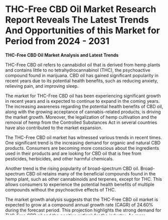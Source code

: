 <p><h1>THC-Free CBD Oil Market Research Report Reveals The Latest Trends And Opportunities of this Market for Period from 2024 - 2031</h1></p><p><strong>THC-Free CBD Oil Market Analysis and Latest Trends</strong></p>
<p><p>THC-Free CBD oil refers to cannabidiol oil that is derived from hemp plants and contains little to no tetrahydrocannabinol (THC), the psychoactive compound found in marijuana. CBD oil has gained significant popularity in recent years due to its potential health benefits, such as reducing anxiety, relieving pain, and improving sleep.</p><p>The market for THC-Free CBD oil has been experiencing significant growth in recent years and is expected to continue to expand in the coming years. The increasing awareness regarding the potential health benefits of CBD oil, along with the growing acceptance of cannabis-related products, is driving the market growth. Moreover, the legalization of hemp cultivation and the removal of hemp from the Controlled Substances Act in several countries have also contributed to the market expansion.</p><p>The THC-Free CBD oil market has witnessed various trends in recent times. One significant trend is the increasing demand for organic and natural CBD products. Consumers are becoming more conscious about the ingredients used in their products and are looking for CBD oil that is free from pesticides, herbicides, and other harmful chemicals.</p><p>Another trend is the rising popularity of broad-spectrum CBD oil. Broad-spectrum CBD oil retains many of the beneficial compounds found in the hemp plant, such as other cannabinoids and terpenes, except for THC. This allows consumers to experience the potential health benefits of multiple compounds without the psychoactive effects of THC.</p><p>The market growth analysis suggests that the THC-Free CBD oil market is expected to grow at a compound annual growth rate (CAGR) of 24.60% during the forecast period. This projection highlights the strong demand for THC-Free CBD oil and the positive outlook for the industry. As more research is conducted on the potential health benefits of CBD oil and the regulatory landscape becomes clearer, the market is likely to witness significant growth in the years to come.</p></p>
<p><strong>Get a Sample PDF of the Report:&nbsp;</strong> <a href="https://www.reportprime.com/enquiry/request-sample/11529">https://www.reportprime.com/enquiry/request-sample/11529</a></p>
<p>&nbsp;</p>
<p><strong>THC-Free CBD Oil Major Market Players</strong></p>
<p><p>The THC-free CBD oil market is highly competitive, with several key players dominating the industry. Some of the prominent companies in this market include Charlotte's Web, Candropharm, Medical Marijuana, Folium Biosciences, Mile High Labs, Green Roads, MH medical hemp, Treehouse, Essentia Pura, Kazmira, CBD American Shaman, and Kanibi.</p><p>Charlotte's Web is one of the leading players in the THC-free CBD oil market. The company has experienced significant market growth over the years, backed by its high-quality products and strong brand reputation. Charlotte's Web focuses on producing hemp-derived CBD products, including oils, capsules, gummies, and topicals. The company's revenue for 2020 was approximately $95.2 million, indicating its strong market presence.</p><p>Candropharm is another key player in the THC-free CBD oil market. The company specializes in producing high-quality CBD products free from THC. Candropharm has witnessed substantial market growth due to its stringent quality control standards and extensive product range. With a focus on pharmaceutical-grade CBD products, Candropharm has become a trusted supplier to various industries. However, specific revenue figures for Candropharm are not publicly available.</p><p>Folium Biosciences is a major player in the THC-free CBD oil market, offering a wide range of premium CBD products. The company is renowned for its vertically-integrated supply chain, ensuring quality control from seed to shelf. Folium Biosciences has experienced significant growth over the years, expanding its production capacity and global distribution network. The company's revenue for 2020 was reportedly over $70 million, indicating its market dominance.</p><p>Mile High Labs is a prominent player in the THC-free CBD oil market, renowned for its advanced extraction and purification processes. The company supplies high-quality CBD ingredients to various industries, including pharmaceuticals, nutraceuticals, and cosmetics. Mile High Labs' revenue for 2020 was approximately $35 million, showcasing its strong market presence and growth potential.</p><p>The overall size of the THC-free CBD oil market is estimated to be worth billions of dollars. As consumer demand for CBD products continues to increase, fueled by their potential health benefits, the market is expected to witness significant growth in the future. The key players in this market are well-positioned to capitalize on this growth through innovation, expansion, and strategic partnerships.</p></p>
<p>&nbsp;</p>
<p><strong>What Are The Key Opportunities For THC-Free CBD Oil Manufacturers?</strong></p>
<p><p>The THC-Free CBD oil market has been experiencing significant growth in recent years, driven by increasing consumer demand for CBD products without the psychoactive effects of THC. Sales of THC-Free CBD oil are expected to continue to rise due to the growing adoption of CBD for its various health benefits, such as pain relief, stress management, and sleep aid. Additionally, the legalization of hemp-derived CBD products in several countries has opened up opportunities for market expansion. Looking ahead, the THC-Free CBD oil market is anticipated to witness strong growth, fueled by increasing awareness, favorable regulatory changes, and emerging applications in the healthcare sector.</p></p>
<p><strong>Inquire or Share Your Questions If Any Before Purchasing This Report:</strong> <a href="https://www.reportprime.com/enquiry/pre-order/11529">https://www.reportprime.com/enquiry/pre-order/11529</a></p>
<p>&nbsp;</p>
<p><strong>Market Segmentation</strong></p>
<p><strong>The THC-Free CBD Oil Market Analysis by types is segmented into:</strong></p>
<p><ul><li>Isolate CBD Oil</li><li>Broad-Spectrum CBD Oil</li></ul></p>
<p><p>THC-Free CBD oil comes in two main market types: isolate CBD oil and broad-spectrum CBD oil. Isolate CBD oil is purified to extract CBD alone, eliminating all other compounds found in the hemp plant. This type is favored by those seeking pure CBD benefits. On the other hand, broad-spectrum CBD oil retains various beneficial compounds, such as other cannabinoids and terpenes, alongside CBD. It offers an enhanced therapeutic effect known as the entourage effect, without the presence of THC. Both market types cater to different preferences and priorities of CBD users.</p></p>
<p><strong>Purchase this Report:&nbsp;</strong><a href="https://www.reportprime.com/checkout?id=11529&price=3590">https://www.reportprime.com/checkout?id=11529&price=3590</a></p>
<p>&nbsp;</p>
<p><strong>The THC-Free CBD Oil Market Industry Research by Application is segmented into:</strong></p>
<p><ul><li>Pharmaceuticals Industry</li><li>Food Industry</li><li>Cosmetics Industry</li><li>Others</li></ul></p>
<p><p>THC-free CBD oil finds application in various industries. In the pharmaceuticals industry, it is used for developing medications and treatments for various diseases. The food industry incorporates THC-free CBD oil in foods and beverages as a functional ingredient, while the cosmetics industry uses it in skincare and beauty products for its potential benefits. Additionally, THC-free CBD oil has other market applications, such as in the pet care industry and as a component in vaping liquids. Its versatility allows for diverse usage across multiple sectors.</p></p>
<p>&nbsp;</p>
<p><strong>In terms of Region, the THC-Free CBD Oil Market Players available by Region are:</strong></p>
<p>
    <p> <strong> North America: </strong>
        <ul>
            <li>United States</li>
            <li>Canada</li>
        </ul>
        </p> 
    <p> <strong> Europe: </strong>
        <ul>
            <li>Germany</li>
            <li>France</li>
            <li>U.K.</li>
            <li>Italy</li>
            <li>Russia</li>
        </ul>
        </p> 
    <p> <strong> Asia-Pacific: </strong>
        <ul>
            <li>China</li>
            <li>Japan</li>
            <li>South Korea</li>
            <li>India</li>
            <li>Australia</li>
            <li>China Taiwan</li>
            <li>Indonesia</li>
            <li>Thailand</li>
            <li>Malaysia</li>
        </ul>
        </p> 
    <p> <strong> Latin America: </strong>
        <ul>
            <li>Mexico</li>
            <li>Brazil</li>
            <li>Argentina Korea</li>
            <li>Colombia</li>
        </ul>
        </p> 
    <p> <strong> Middle East & Africa: </strong>
        <ul>
            <li>Turkey</li>
            <li>Saudi</li>
            <li>Arabia</li>
            <li>UAE</li>
            <li>Korea</li>
        </ul>
    </p>
    </p>
<p><p>The THC-free CBD oil market is expected to witness significant growth across several regions, including North America (NA), Asia-Pacific (APAC), Europe, the United States (USA), and China. North America is projected to dominate the market, attributable to the increasing adoption of CBD-infused products and the legalization of hemp-derived CBD oil. It is estimated to hold a market share of around 50%. Europe and the United States follow closely, with market shares of approximately 25% each. The APAC region is expected to experience rapid growth, accounting for a market share of about 10%, while China is anticipated to hold a market share of around 5%.</p></p>
<p><strong>Purchase this Report: </strong><a href="https://www.reportprime.com/checkout?id=11529&price=3590">https://www.reportprime.com/checkout?id=11529&price=3590</a></p>
<p>&nbsp;<strong>Get a Sample PDF of the Report:&nbsp;&nbsp;</strong><a href="https://www.reportprime.com/enquiry/request-sample/11529">https://www.reportprime.com/enquiry/request-sample/11529</a></p>
<p><strong></strong></p>
<p>Check more reports on https://www.reportprime.com/</p>